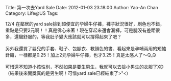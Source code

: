 Title: 第一次去Yard Sale
Date: 2012-01-03 23:18:00
Author: Yao-An Chan
Category: Life@US
Tags: 


<div class='post'>
12/4 在鄰居的yard sale撿到超便宜的孕婦牛仔褲，褲子狀況很好，刷色也不錯，重點是只要2元啊！！真是佛心來著！現在穿起來還會漏褲，可是腿沒有差距很多，還蠻舒服的，等我肚子變大應該就可以撐得起來了吧？<br /><br />另外我還買了嬰兒的手套、鞋子、包腳衣、教顏色的書、看起來是孕哺兩用的短袖針織，一樣都是0.25！加上2元孕婦牛仔褲，也才3.25！真是太感人了～Q_Q<br /><br />可惜還不知道小孩性別，不然如果是要生男生，我就可以去撿小男生的衣服了XD<br />（結果後來開獎真的是男生啊！可惜yard sale已經結束了&gt;"&lt;）</div>
